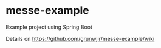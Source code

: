 # messe-example
Example project using Spring Boot

Details on https://github.com/grunwjir/messe-example/wiki
